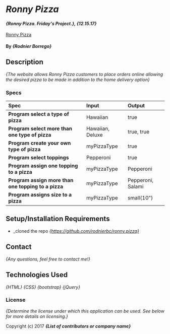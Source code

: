 # _Ronny Pizza_

#### _{Ronny Pizza. Friday's Project.}, {12.15.17}_
[Ronny Pizza](https://rodnierbc.github.io/ronny-pizza/)
#### By _**{Rodnier Borrego}**_

## Description

_{The website allows Ronny Pizza customers to place orders online allowing the desired pizza to be made in addition to the home delivery option}_

### Specs
| Spec | Input | Output |
| :-------------------- | :------------------- | :------------------------ |
| **Program select a type of pizza** | Hawaiian|  true|
| **Program select more than one type of pizza** | Hawaiian, Deluxe|  true, true|
| **Program create your own type of pizza** | myPizzaType|  true|
| **Program select toppings** | Pepperoni|  true|
| **Program assign one topping to a pizza** | myPizzaType|  Pepperoni|
| **Program assign more than one topping to a pizza** | myPizzaType|  Pepperoni, Salami|
| **Program assigns size to a pizza** | myPizzaType|  small(10")|







## Setup/Installation Requirements

* _cloned the repo
_{https://github.com/rodnierbc/ronny.pizza}_

## Contact  

_{Any questions, feel free to contact me!}_

## Technologies Used

_{HTML}_
_{CSS}_
_{bootstrap}_
_{jQuery}_

### License

*{Determine the license under which this application can be used.  See below for more details on licensing.}*

Copyright (c) 2017 **_{List of contributors or company name}_**
